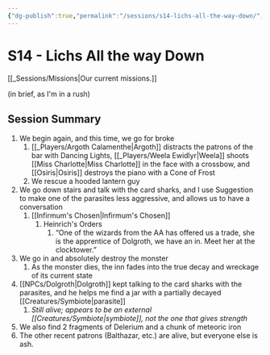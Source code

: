 ```yaml
---
{"dg-publish":true,"permalink":"/sessions/s14-lichs-all-the-way-down/","noteIcon":""}
---
```



# S14 - Lichs All the way Down

[[_Sessions/Missions\|Our current missions.]]

(in brief, as I'm in a rush)
## Session Summary
1. We begin again, and this time, we go for broke
	1. [[_Players/Argoth Calamenthe\|Argoth]] distracts the patrons of the bar with Dancing Lights, [[_Players/Weela Ewidlyr\|Weela]] shoots [[Miss Charlotte\|Miss Charlotte]] in the face with a crossbow, and [[Osiris\|Osiris]] destroys the piano with a Cone of Frost
	2. We rescue a hooded lantern guy
2. We go down stairs and talk with the card sharks, and I use Suggestion to make one of the parasites less aggressive, and allows us to have a conversation
	1. [[Infirmum's Chosen\|Infirmum's Chosen]]
		1. Heinrich's Orders
			1. “One of the wizards from the AA has offered us a trade, she is the apprentice of Dolgroth, we have an in. Meet her at the clocktower.”
3. We go in and absolutely destroy the monster
	1. As the monster dies, the inn fades into the true decay and wreckage of its current state
4. [[NPCs/Dolgroth\|Dolgroth]] kept talking to the card sharks with the parasites, and he helps me find a jar with a partially decayed [[Creatures/Symbiote\|parasite]]
	1. *Still alive; appears to be an external [[Creatures/Symbiote\|symbiote]], not the one that gives strength*
5. We also find 2 fragments of Delerium and a chunk of meteoric iron
6. The other recent patrons (Balthazar, etc.) are alive, but everyone else is ash.